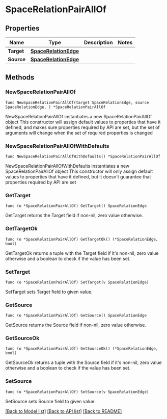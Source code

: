 # SpaceRelationPairAllOf

## Properties

Name | Type | Description | Notes
------------ | ------------- | ------------- | -------------
**Target** | [**SpaceRelationEdge**](SpaceRelationEdge.md) |  | 
**Source** | [**SpaceRelationEdge**](SpaceRelationEdge.md) |  | 

## Methods

### NewSpaceRelationPairAllOf

`func NewSpaceRelationPairAllOf(target SpaceRelationEdge, source SpaceRelationEdge, ) *SpaceRelationPairAllOf`

NewSpaceRelationPairAllOf instantiates a new SpaceRelationPairAllOf object
This constructor will assign default values to properties that have it defined,
and makes sure properties required by API are set, but the set of arguments
will change when the set of required properties is changed

### NewSpaceRelationPairAllOfWithDefaults

`func NewSpaceRelationPairAllOfWithDefaults() *SpaceRelationPairAllOf`

NewSpaceRelationPairAllOfWithDefaults instantiates a new SpaceRelationPairAllOf object
This constructor will only assign default values to properties that have it defined,
but it doesn't guarantee that properties required by API are set

### GetTarget

`func (o *SpaceRelationPairAllOf) GetTarget() SpaceRelationEdge`

GetTarget returns the Target field if non-nil, zero value otherwise.

### GetTargetOk

`func (o *SpaceRelationPairAllOf) GetTargetOk() (*SpaceRelationEdge, bool)`

GetTargetOk returns a tuple with the Target field if it's non-nil, zero value otherwise
and a boolean to check if the value has been set.

### SetTarget

`func (o *SpaceRelationPairAllOf) SetTarget(v SpaceRelationEdge)`

SetTarget sets Target field to given value.


### GetSource

`func (o *SpaceRelationPairAllOf) GetSource() SpaceRelationEdge`

GetSource returns the Source field if non-nil, zero value otherwise.

### GetSourceOk

`func (o *SpaceRelationPairAllOf) GetSourceOk() (*SpaceRelationEdge, bool)`

GetSourceOk returns a tuple with the Source field if it's non-nil, zero value otherwise
and a boolean to check if the value has been set.

### SetSource

`func (o *SpaceRelationPairAllOf) SetSource(v SpaceRelationEdge)`

SetSource sets Source field to given value.



[[Back to Model list]](../README.md#documentation-for-models) [[Back to API list]](../README.md#documentation-for-api-endpoints) [[Back to README]](../README.md)


